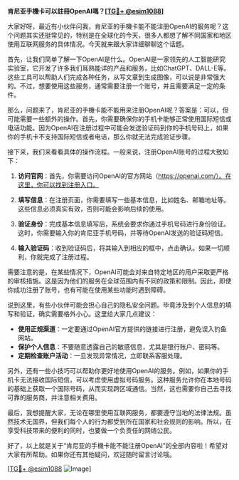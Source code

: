 **肯尼亚手機卡可以註冊OpenAI嗎？[[TG💪+ @esim1088](https://t.me/s/esim1088)]**

大家好呀，最近有小伙伴问我，肯尼亚的手機卡能不能注册OpenAI的服务呢？这个问题其实还挺常见的，特别是在全球化的今天，很多人都想了解不同国家和地区使用互联网服务的具体情况。今天就来跟大家详细聊聊这个话题。

首先，让我们简单了解一下OpenAI是什么。OpenAI是一家领先的人工智能研究实验室，它开发了许多我们耳熟能详的产品和服务，比如ChatGPT、DALL-E等。这些工具可以帮助人们完成各种任务，从写文章到生成图像，可以说是非常强大的。不过，想要使用这些服务，通常需要注册一个账号，并且需要满足一定的条件。

那么，问题来了，肯尼亚的手機卡能不能用来注册OpenAI呢？答案是：可以，但可能需要一些额外的操作。首先，你需要确保你的手机卡能够正常使用国际短信或电话功能。因为OpenAI在注册过程中可能会发送验证码到你的手机号码上，如果你的手机卡不支持国际短信或者电话，那么你就无法完成验证步骤。

接下来，我们来看看具体的操作流程。一般来说，注册OpenAI账号的过程大致如下：

1. **访问官网**：首先，你需要访问OpenAI的官方网站（https://openai.com/）。在这里，你可以找到注册入口。

2. **填写信息**：在注册页面，你需要填写一些基本信息，比如姓名、邮箱地址等。这些信息必须真实有效，否则可能会影响后续的使用。

3. **验证身份**：完成基本信息填写后，系统会要求你通过手机号码进行身份验证。这时，你需要输入你的肯尼亚手机号码，并等待OpenAI发送的验证码短信。

4. **输入验证码**：收到验证码后，将其输入到相应的框中，点击确认。如果一切顺利，你就完成了注册过程。

需要注意的是，在某些情况下，OpenAI可能会对来自特定地区的用户采取更严格的审核措施。这是因为他们的服务在全球范围内有不同的政策和限制。因此，即使你成功注册了账号，也有可能在使用某些功能时遇到障碍。

说到这里，有些小伙伴可能会担心自己的隐私安全问题。毕竟涉及到个人信息的填写和验证，确实需要格外小心。这里给大家几点建议：

- **使用正规渠道**：一定要通过OpenAI官方提供的链接进行注册，避免误入钓鱼网站。
- **保护个人信息**：不要随意透露自己的敏感信息，尤其是银行账户、密码等。
- **定期检查账户活动**：一旦发现异常情况，立即联系客服处理。

另外，还有一些小技巧可以帮助你更好地使用OpenAI的服务。例如，如果你的手机卡无法接收国际短信，可以考虑使用虚拟号码服务。这种服务允许你在本地号码的基础上获取一个国际号码，从而实现跨区域通信。当然，这也需要你自己去寻找可靠的服务商，并注意相关费用。

最后，我想提醒大家，无论在哪里使用互联网服务，都要遵守当地的法律法规。虽然技术无国界，但我们每个人的行为都受到所在国家和社会规则的影响。所以，在享受科技带来的便利的同时，也要做一个负责任的网络公民。

好了，以上就是关于“肯尼亚的手機卡能不能注册OpenAI”的全部内容啦！希望对大家有所帮助。如果你还有其他疑问，欢迎随时留言讨论哦。

[[TG💪+ @esim1088](https://t.me/s/esim1088) ![Image](https://i.postimg.cc/4NQfJmqS/Snipaste-2025-05-13-00-14-12.png)]